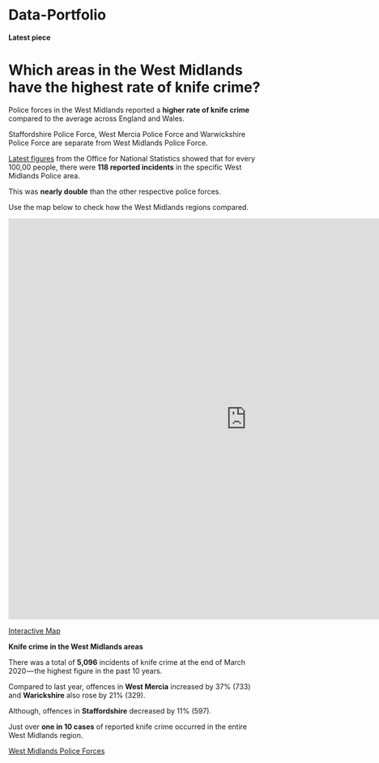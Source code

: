# Data-Portfolio
**Latest piece**

# Which areas in the West Midlands have the highest rate of knife crime? #

Police forces in the West Midlands reported a **higher rate of knife crime** compared to the average across England and Wales.

Staffordshire Police Force, West Mercia Police Force and Warwickshire Police Force are separate from West Midlands Police Force.

[Latest figures](https://www.ons.gov.uk/peoplepopulationandcommunity/crimeandjustice/datasets/policeforceareadatatables) from the Office for National Statistics showed that for every 100,00 people, there were **118 reported incidents** in the specific West Midlands Police area.

This was **nearly double** than the other respective police forces.

Use the map below to check how the West Midlands regions compared.
<iframe title="The incident rate of knives and sharp instruments for West Midlands police force areas" aria-label="map" id="datawrapper-chart-Aeh5L" src="https://datawrapper.dwcdn.net/Aeh5L/7/" scrolling="no" frameborder="0" style="border: none;" width="940" height="791"></iframe>

[Interactive Map](https://datawrapper.dwcdn.net/Aeh5L/6/)

**Knife crime in the West Midlands areas**

There was a total of **5,096** incidents of knife crime at the end of March 2020 — the highest figure in the past 10 years.

Compared to last year, offences in **West Mercia** increased by 37% (733) and **Warickshire** also rose by 21% (329).

Although, offences in **Staffordshire** decreased by 11% (597).

Just over **one in 10 cases** of reported knife crime occurred in the entire West Midlands region.

<div class="flourish-embed flourish-chart" data-src="visualisation/3977752" data-url="https://flo.uri.sh/visualisation/3977752/embed" aria-label=""><script src="https://public.flourish.studio/resources/embed.js"></script></div>

[West Midlands Police Forces](https://public.flourish.studio/visualisation/3977752/)
